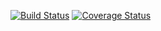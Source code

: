 [![Build Status](https://travis-ci.com/nyanzebra/cat.svg?token=987fHQM4qqCT1ssa2E9V&branch=master)](https://travis-ci.com/nyanzebra/cat) 
[![Coverage Status](https://coveralls.io/repos/github/nyanzebra/cat/badge.svg?branch=master)](https://coveralls.io/github/nyanzebra/cat?branch=master)
